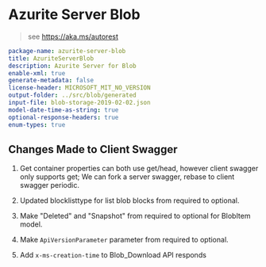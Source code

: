 # Azurite Server Blob

> see https://aka.ms/autorest

```yaml
package-name: azurite-server-blob
title: AzuriteServerBlob
description: Azurite Server for Blob
enable-xml: true
generate-metadata: false
license-header: MICROSOFT_MIT_NO_VERSION
output-folder: ../src/blob/generated
input-file: blob-storage-2019-02-02.json
model-date-time-as-string: true
optional-response-headers: true
enum-types: true
```

## Changes Made to Client Swagger

1. Get container properties can both use get/head, however client swagger only supports get; We can fork a server swagger, rebase to client swagger periodic.

2. Updated blocklisttype for list blob blocks from required to optional.

3. Make "Deleted" and "Snapshot" from required to optional for BlobItem model.

4. Make `ApiVersionParameter` parameter from required to optional.

5. Add `x-ms-creation-time` to Blob_Download API responds
